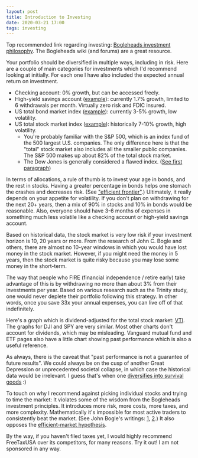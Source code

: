 ```yaml
---
layout: post
title: Introduction to Investing
date: 2020-03-21 17:00
tags: investing
---
```


Top recommended link regarding investing: [Bogleheads investment philosophy](https://www.bogleheads.org/wiki/Bogleheads%C2%AE_investment_philosophy). The Bogleheads wiki (and forums) are a great resource.

Your portfolio should be diversified in multiple ways, including in risk. Here are a couple of main categories for investments which I'd recommend looking at initially. For each one I have also included the expected annual return on investment.

* Checking account: 0% growth, but can be accessed freely.
* High-yield savings account ([example](https://www.marcus.com/us/en)): currently 1.7% growth, limited to 6 withdrawals per month. Virtually zero risk and FDIC insured.
* US total bond market index ([example](https://investor.vanguard.com/mutual-funds/profile/VBTLX)): currently 3-5% growth, low volatility.
* US total stock market index ([example](https://investor.vanguard.com/mutual-funds/profile/VTSAX)): historically 7-10% growth, high volatility.
    * You're probably familiar with the S&P 500, which is an index fund of the 500 largest U.S. companies. The only difference here is that the "total" stock market also includes all the smaller public companies. The S&P 500 makes up about 82% of the total stock market.
    * The Dow Jones is generally considered a flawed index. ([See first paragraph](https://en.wikipedia.org/wiki/Dow_Jones_Industrial_Average))

In terms of allocations, a rule of thumb is to invest your age in bonds, and the rest in stocks. Having a greater percentage in bonds helps one stomach the crashes and decreases risk. (See ["efficient frontier"](https://en.wikipedia.org/wiki/Efficient_frontier).) Ultimately, it really depends on your appetite for volatility. If you don't plan on withdrawing for the next 20+ years, then a mix of 90% in stocks and 10% in bonds would be reasonable. Also, everyone should have 3-6 months of expenses in something much less volatile like a checking account or high-yield savings account.

Based on historical data, the stock market is very low risk if your investment horizon is 10, 20 years or more. From the research of John C. Bogle and others, there are almost no 10-year windows in which you would have lost money in the stock market. However, if you might need the money in 5 years, then the stock market is quite risky because you may lose some money in the short-term.

The way that people who FIRE (financial independence / retire early) take advantage of this is by withdrawing no more than about 3% from their investments per year. Based on various research such as the Trinity study, one would never deplete their portfolio following this strategy. In other words, once you save 33x your annual expenses, you can live off of that indefinitely.

Here's a graph which is dividend-adjusted for the total stock market: [VTI](http://schrts.co/sWrpZZqw). The graphs for DJI and SPY are very similar. Most other charts don't account for dividends, which may be misleading. Vanguard mutual fund and ETF pages also have a little chart showing past performance which is also a useful reference.

As always, there is the caveat that "past performance is not a guarantee of future results". We could always be on the cusp of another Great Depression or unprecedented societal collapse, in which case the historical data would be irrelevant. I guess that's when one [diversifies into survival goods](https://lcamtuf.coredump.cx/prep/) :)

To touch on why I recommend against picking individual stocks and trying to time the market: It violates some of the wisdom from the Bogleheads investment principles. It introduces more risk, more costs, more taxes, and more complexity. Mathematically it's impossible for most active traders to consistently beat the market. (See John Bogle's writings: [1](http://johncbogle.com/wordpress/wp-content/uploads/2006/02/NYU-11-14-07.pdf), [2](https://pdfs.semanticscholar.org/94cd/de0f3f7d3c67b522ab167456d37c7568ae2b.pdf).) It also opposes the [efficient-market hypothesis](https://en.wikipedia.org/wiki/Efficient-market_hypothesis).

By the way, if you haven't filed taxes yet, I would highly recommend FreeTaxUSA over its competitors, for many reasons. Try it out! I am not sponsored in any way.
